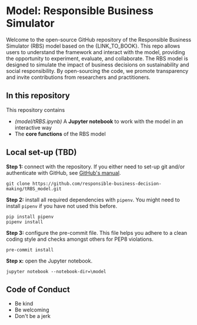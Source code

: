 # Model: Responsible Business Simulator

Welcome to the open-source GitHub repository of the Responsible Business Simulator (RBS) model based on the {LINK_TO_BOOK}. 
This repo allows users to understand the framework and interact with the model, providing the opportunity to experiment, 
evaluate, and collaborate. The RBS model is designed to simulate the impact of business decisions on sustainability 
and social responsibility. By open-sourcing the code, we promote transparency and invite contributions from 
researchers and practitioners.

## In this repository
This repository contains 
- _(model/tRBS.ipynb)_ A **Jupyter notebook** to work with the model in an interactive way
- The **core functions** of the RBS model

## Local set-up (TBD)

**Step 1:** connect with the repository. If you either need to set-up git and/or 
authenticate with GitHub, see [GitHub's manual](https://docs.github.com/en/get-started/quickstart/set-up-git).
```
git clone https://github.com/responsible-business-decision-making/tRBS_model.git
```

**Step 2:** install all required dependencies with ```pipenv```. You might need to install ```pipenv``` if you have
not used this before. 
```
pip install pipenv
pipenv install
```

**Step 3:** configure the pre-commit file. This file helps you adhere to a clean coding style and checks
amongst others for PEP8 violations. 
```
pre-commit install
```


**Step x:** open the Jupyter notebook.
```
jupyter notebook --notebook-dir=\model
```



## Code of Conduct
- Be kind
- Be welcoming
- Don't be a jerk
